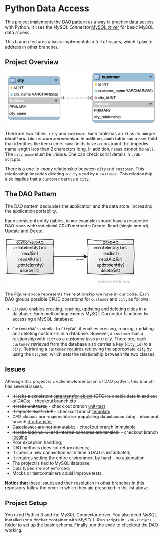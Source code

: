 # Python Data Access
This project implements the [DAO pattern](http://www.corej2eepatterns.com/DataAccessObject.htm) as a way to practice data access with Python. It uses the _MySQL Connector_ [MySQL driver](https://www.w3schools.com/python/python_mysql_getstarted.asp) for basic MySQL data access.

This branch features a basic implementation full of issues, which I plan to address in other branches.

## Project Overview

<img src="./pics/Schema.png" />

There are two tables, `city` and `customer`. Each table has an `id` as its unique identifiers. `id`s are _auto incremented_. In addition, each table has a `name` field that identifies the item name. `name` fields have a constraint that impedes name length less than 2 characters long. In addition, `name`s cannot be `null`. The `city_name` must be unique. One can check script details in `./db-scripts`.

There is a _one-to-many_ relationship between `city` and `customer`. This relationship impedes deleting a `city` used by a `customer`. This relationship also implies that a `customer` carries a `city`.

## The DAO Pattern
The DAO pattern decouples the application and the data store, increasing the application portability. 

Each persistent entity (tables, in our example) should have a respective DAO class with tradicional CRUD methods: Create, Read (single and all), Update and Delete. 

<img src="./pics/DaoDiagram.png" />

The Figure above represents the relationship we have in our code. Each DAO groups possible CRUD operations for `customer` and `city` as follows:

* `CityDAO` enables creating, reading, updating and deleting cities in a database. Each method implements MySQL Connector functions for accessing a MySQL database;

* `CustomerDAO` is similar to `CityDAO`, it enables creating, reading, updating and deleting customers in a database. However, a `customer` has a relationship with `city` as a _customer lives in a city_. Therefore, each `customer` retrieved from the database also carries a key (`city_id`) to a `city`. Retrieving a `customer` requires retrieving the appropriate `city` by using the `CityDAO`, which sets the relationship between the two classes.

## Issues
Although this project is a valid implementation of DAO pattern, this branch has several issues:

* ~~It lacks a consistent [data transfer object](http://www.corej2eepatterns.com/TransferObject.htm) (DTO) to enable data in and out of DAOs;~~ - checkout branch [dto](https://github.com/gabrielcostasilva/python-data-access/tree/dto)
* ~~It lacks unit tests;~~ - check out branch [unit-test](https://github.com/gabrielcostasilva/python-data-access/tree/unit-test)
* ~~It repeats itself a lot!~~ - checkout branch [template](https://github.com/gabrielcostasilva/python-data-access/tree/template)
* ~~DAO classes are responsible for populating dataclasses data;~~ - checkout branch [dto-transfer](https://github.com/gabrielcostasilva/python-data-access/tree/dto-transfer) 
* ~~Dataclasses are not immutable;~~ - checkout branch [immutable](https://github.com/gabrielcostasilva/python-data-access/tree/immutable)
* ~~It lacks logging; UI and internal concerns are tangled;~~ - checkout branch [logging](https://github.com/gabrielcostasilva/python-data-access/tree/logging)
* Poor exception handling;
* DAO methods does not return objects;
* It opens a new connection each time a DAO is instantiated;
* It requires setting the entire environment by hand - no automation!
* The project is tied to MySQL database;
* Data types are not enforced;
* Mocks or testcontainers could improve tests.

**Notice that** these issues and their resolution in other branches in this repository follow the order in which they are presented in the list above.

## Project Setup

You need Python 3 and the MySQL Connector driver. You also need MySQL installed (or a docker container with MySQL). Run scripts in `./db-scripts` folder to set up the basic schema. Finally, run the code to checkout the DAO working.
